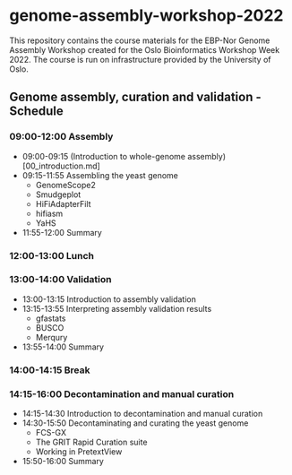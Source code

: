 # genome-assembly-workshop-2022

This repository contains the course materials for the EBP-Nor Genome Assembly Workshop created for the Oslo Bioinformatics Workshop Week 2022. The course is run on infrastructure provided by the University of Oslo. 

## Genome assembly, curation and validation - Schedule

### 09:00-12:00 Assembly

* 09:00-09:15 (Introduction to whole-genome assembly)[00_introduction.md]
* 09:15-11:55 Assembling the yeast genome
  * GenomeScope2
  * Smudgeplot
  * HiFiAdapterFilt
  * hifiasm
  * YaHS
* 11:55-12:00 Summary

### 12:00-13:00 Lunch

### 13:00-14:00 Validation
* 13:00-13:15 Introduction to assembly validation
* 13:15-13:55 Interpreting assembly validation results
  * gfastats
  * BUSCO
  * Merqury
* 13:55-14:00 Summary

### 14:00-14:15 Break

### 14:15-16:00 Decontamination and manual curation
* 14:15-14:30 Introduction to decontamination and manual curation
* 14:30-15:50 Decontaminating and curating the yeast genome
  * FCS-GX
  * The GRIT Rapid Curation suite
  * Working in PretextView
* 15:50-16:00 Summary
